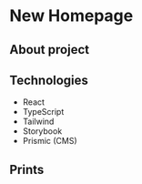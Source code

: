 # New Homepage

## About project

## Technologies

-  React
-  TypeScript
-  Tailwind
-  Storybook
-  Prismic (CMS)

## Prints
